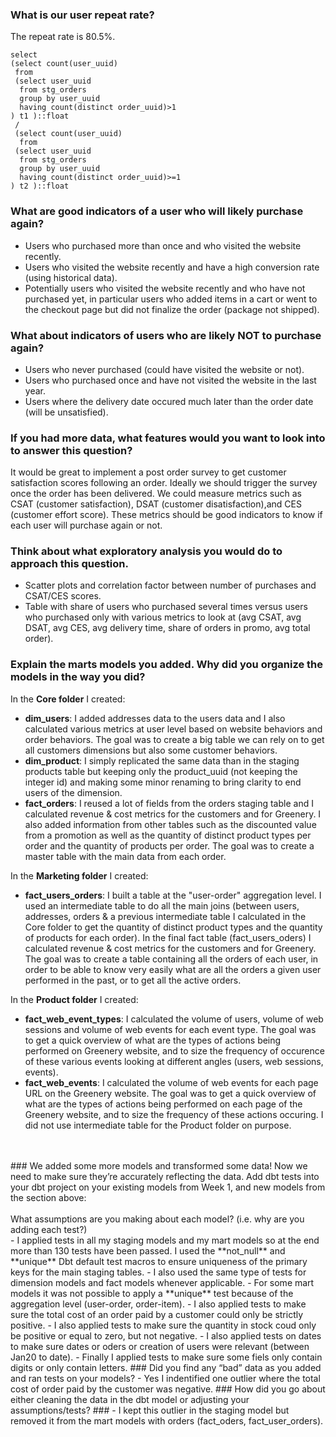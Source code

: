 ### What is our user repeat rate?
The repeat rate is 80.5%.
```
select
(select count(user_uuid)
 from
 (select user_uuid
  from stg_orders
  group by user_uuid
  having count(distinct order_uuid)>1 
) t1 )::float
 /
 (select count(user_uuid)
  from
 (select user_uuid
  from stg_orders
  group by user_uuid
  having count(distinct order_uuid)>=1 
) t2 )::float
```

### What are good indicators of a user who will likely purchase again? 
- Users who purchased more than once and who visited the website recently.
- Users who visited the website recently and have a high conversion rate (using historical data).
- Potentially users who visited the website recently and who have not purchased yet, in particular users who added items in a cart or went to the checkout page but did not finalize the order (package not shipped).

### What about indicators of users who are likely NOT to purchase again? 
- Users who never purchased (could have visited the website or not).
- Users who purchased once and have not visited the website in the last year.
- Users where the delivery date occured much later than the order date (will be unsatisfied).

### If you had more data, what features would you want to look into to answer this question?
It would be great to implement a post order survey to get customer satisfaction scores following an order.
Ideally we should trigger the survey once the order has been delivered.
We could measure metrics such as CSAT (customer satisfaction), DSAT (customer disatisfaction),and CES (customer effort score).
These metrics should be good indicators to know if each user will purchase again or not.

### Think about what exploratory analysis you would do to approach this question.
- Scatter plots and correlation factor between number of purchases and CSAT/CES scores.
- Table with share of users who purchased several times versus users who purchased only with various metrics to look at (avg CSAT, avg DSAT, avg CES, avg delivery time, share of orders in promo, avg total order).

### Explain the marts models you added. Why did you organize the models in the way you did?
In the **Core folder** I created:
- **dim_users**: I added addresses data to the users data and I also calculated various metrics at user level based on website behaviors and order behaviors.
The goal was to create a big table we can rely on to get all customers dimensions but also some customer behaviors.
- **dim_product**: I simply replicated the same data than in the staging products table but keeping only the product_uuid (not keeping the integer id) and making some minor renaming to bring clarity to end users of the dimension.
- **fact_orders**: I reused a lot of fields from the orders staging table and I calculated revenue & cost metrics for the customers and for Greenery. I also added information from other tables such as the discounted value from a promotion as well as the quantity of distinct product types per order and the quantity of products per order.
The goal was to create a master table with the main data from each order. 

In the **Marketing folder** I created:
- **fact_users_orders**: I built a table at the "user-order" aggregation level. 
I used an intermediate table to do all the main joins (between users, addresses, orders & a previous intermediate table I calculated in the Core folder to get the quantity of distinct product types and the quantity of products for each order). 
In the final fact table (fact_users_oders) I calculated revenue & cost metrics for the customers and for Greenery.
The goal was to create a table containing all the orders of each user, in order to be able to know very easily what are all the orders a given user performed in the past, or to get all the active orders.

In the **Product folder** I created:
- **fact_web_event_types**: I calculated the volume of users, volume of web sessions and volume of web events for each event type.
The goal was to get a quick overview of what are the types of actions being performed on Greenery website, and to size the frequency of occurence of these various events looking at different angles (users, web sessions, events).
- **fact_web_events**: I calculated the volume of web events for each page URL on the Greenery website. 
The goal was to get a quick overview of what are the types of actions being performed on each page of the Greenery website, and to size the frequency of these actions occuring.
I did not use intermediate table for the Product folder on purpose. 
<br />
<br />
### We added some more models and transformed some data! Now we need to make sure they’re accurately reflecting the data. Add dbt tests into your dbt project on your existing models from Week 1, and new models from the section above: <br /> <br /> What assumptions are you making about each model? (i.e. why are you adding each test?) <br /> 
- I applied tests in all my staging models and my mart models so at the end more than 130 tests have been passed.
I used the **not_null** and **unique** Dbt default test macros to ensure uniqueness of the primary keys for the main staging tables.
- I also used the same type of tests for dimension models and fact models whenever applicable.
- For some mart models it was not possible to apply a **unique** test because of the aggregation level (user-order, order-item).
- I also applied tests to make sure the total cost of an order paid by a customer could only be strictly positive.
- I also applied tests to make sure the quantity in stock coud only be positive or equal to zero, but not negative.
- I also applied tests on dates to make sure dates or oders or creation of users were relevant (between Jan20 to date). - Finally I applied tests to make sure some fiels only contain digits or only contain letters.
### Did you find any “bad” data as you added and ran tests on your models?
- Yes I indentified one outlier where the total cost of order paid by the customer was negative.
### How did you go about either cleaning the data in the dbt model or adjusting your assumptions/tests? ###
- I kept this outlier in the staging model but removed it from the mart models with orders (fact_oders, fact_user_orders).

